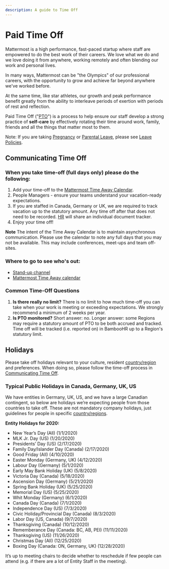 ```yaml
---
description: A guide to Time Off
---
```


# Paid Time Off

Mattermost is a high performance, fast-paced startup where staff are empowered to do the best work of their careers. We love what we do and we love doing it from anywhere, working remotely and often blending our work and personal lives.

In many ways, Mattermost can be "the Olympics" of our professional careers, with the opportunity to grow and achieve far beyond anywhere we've worked before.

At the same time, like star athletes, our growth and peak performance benefit greatly from the ability to interleave periods of exertion with periods of rest and reflection.

Paid Time Off \("[PTO](../../../../company/about-mattermost/list-of-terms.md#pto-or-paid-time-off)"\) is a process to help ensure our staff develop a strong practice of **self-care** by effectively rotating their time around work, family, friends and all the things that matter most to them.

Note: If you are taking [Pregnancy](leaves-of-absence/pregnancy-leave.md) or [Parental Leave](leaves-of-absence/pregnancy-leave.md), please see [Leave Policies](leaves-of-absence/).

## Communicating Time Off

### When you take time-off \(full days only\) please do the following:

1. Add your time-off to the [Mattermost Time Away Calendar](https://calendar.google.com/calendar?cid=bWF0dGVybW9zdC5jb21fbWczbnVsZ2Y2ZTcwZTUwb2hscTJycmtjbmNAZ3JvdXAuY2FsZW5kYXIuZ29vZ2xlLmNvbQ).   
2. People Managers - ensure your teams understand your vacation-ready expectations. 
3. If you are staffed in Canada, Germany or UK, we are required to track vacation up to the statutory amount. Any time off after that does not need to be recorded. [HR](mailto:hr@mattermost.com) will share an individual document tracker. 
4. Enjoy your time off! 

**Note** The intent of the Time Away Calendar is to maintain asynchronous communication. Please use the calendar to note any full days that you may not be available. This may include conferences, meet-ups and team off-sites.

### Where to go to see who's out:

* [Stand-up channel](https://community.mattermost.com/private-core/channels/stand-up) 
* [Mattermost Time Away calendar](https://calendar.google.com/calendar/embed?src=mattermost.com_mg3nulgf6e70e50ohlq2rrkcnc%40group.calendar.google.com&ctz=America%2FLos_Angeles)

### Common Time-Off Questions

1. **Is there really no limit?** There is no limit to how much time-off you can take when your work is meeting or exceeding expectations. We strongly recommend a minimum of 2 weeks per year. 
2. **Is PTO monitored?** Short answer: no. Longer answer: some Regions may require a statutory amount of PTO to be both accrued and tracked. Time off will be tracked \(i.e. reported on\) in BambooHR up to a Region's statutory limit. 

## Holidays

Please take off holidays relevant to your culture, resident [country/region](../../../../company/about-mattermost/list-of-terms.md#country-region) and preferences. When doing so, please follow the time-off process in [Communicating Time Off](paid-time-off.md#communicating-time-off).

### Typical Public Holidays in Canada, Germany, UK, US

We have entities in Germany, UK, US, and we have a large Canadian contingent, so below are holidays we’re expecting people from those countries to take off. These are not mandatory company holidays, just guidelines for people in specific [country/regions](../../../../company/about-mattermost/list-of-terms.md#country-region).

**Entity Holidays for 2020:**

* New Year’s Day (All) \(1/1/2020\)
* MLK Jr. Day (US) \(1/20/2020\)
* Presidents’ Day (US) \(2/17/2020\)
* Family Day/Islander Day (Canada) \(2/17/2020\)
* Good Friday (All) \(4/10/2020\)
* Easter Monday (Germany, UK) \(4/12/2020\)
* Labour Day (Germany) \(5/1/2020\)
* Early May Bank Holiday (UK) \(5/8/2020\)
* Victoria Day (Canada) \(5/18/2020\)
* Ascension Day (Germany) \(5/21/2020\)
* Spring Bank Holiday (UK) \(5/25/2020\)
* Memorial Day (US) \(5/25/2020\)
* Whit Monday (Germany) \(6/1/2020\)
* Canada Day (Canada) \(7/1/2020\)
* Independence Day (US) \(7/3/2020\)
* Civic Holiday/Provincial Day (Canada) \(8/3/2020\)
* Labor Day (US, Canada) \(9/7/2020\)
* Thanksgiving (Canada) \(10/12/2020\)
* Rememberance Day (Canada: BC, AB, PEI) \(11/11/2020\)
* Thanksgiving (US) \(11/26/2020\)
* Christmas Day (All) \(12/25/2020\)
* Boxing Day (Canada: ON, Germany, UK) \(12/28/2020\)

It’s up to meeting chairs to decide whether to reschedule if few people can attend \(e.g. if there are a lot of Entity Staff in the meeting\).





